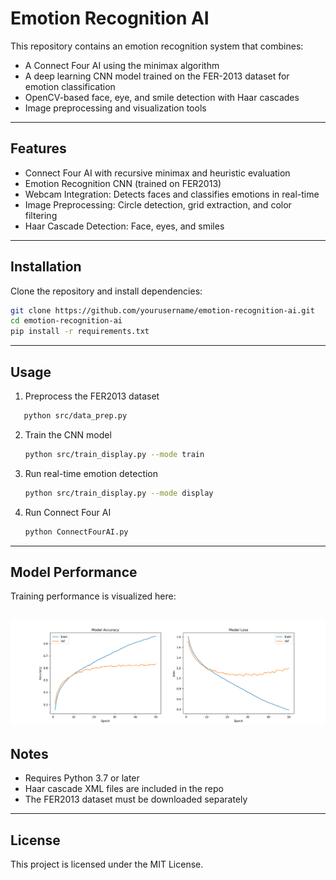 # Emotion Recognition AI

This repository contains an emotion recognition system that combines:

- A Connect Four AI using the minimax algorithm  
- A deep learning CNN model trained on the FER-2013 dataset for emotion classification  
- OpenCV-based face, eye, and smile detection with Haar cascades  
- Image preprocessing and visualization tools  

---


## Features

- Connect Four AI with recursive minimax and heuristic evaluation  
- Emotion Recognition CNN (trained on FER2013)  
- Webcam Integration: Detects faces and classifies emotions in real-time  
- Image Preprocessing: Circle detection, grid extraction, and color filtering  
- Haar Cascade Detection: Face, eyes, and smiles  

---

## Installation

Clone the repository and install dependencies:
```bash
git clone https://github.com/yourusername/emotion-recognition-ai.git
cd emotion-recognition-ai
pip install -r requirements.txt
```
---

## Usage

1. Preprocess the FER2013 dataset  
```bash
   python src/data_prep.py  
```
2. Train the CNN model
   ```bash
   python src/train_display.py --mode train  
   ```
3. Run real-time emotion detection
   ```bash  
   python src/train_display.py --mode display  
   ```
4. Run Connect Four AI
   ```bash  
   python ConnectFourAI.py  
   ```
---

## Model Performance

Training performance is visualized here:

![Model Performance](imgs/accuracy.png)
---

## Notes

- Requires Python 3.7 or later  
- Haar cascade XML files are included in the repo  
- The FER2013 dataset must be downloaded separately  

---

## License

This project is licensed under the MIT License.

